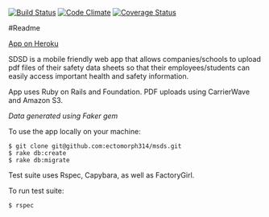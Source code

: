 [![Build Status](https://travis-ci.org/ectomorph314/msds.svg)](https://travis-ci.org/ectomorph314/msds) [![Code Climate](https://codeclimate.com/github/ectomorph314/MSDS/badges/gpa.svg)](https://codeclimate.com/github/ectomorph314/MSDS) [![Coverage Status](https://coveralls.io/repos/ectomorph314/msds/badge.svg)](https://coveralls.io/r/ectomorph314/msds)

#Readme

[App on Heroku](https://safety-data-sheet-depot.herokuapp.com/)

SDSD is a mobile friendly web app that allows companies/schools to upload pdf files of their safety data sheets so that their employees/students can easily access important health and safety information.

App uses Ruby on Rails and Foundation. PDF uploads using CarrierWave and Amazon S3.

*Data generated using Faker gem*

To use the app locally on your machine:
```
$ git clone git@github.com:ectomorph314/msds.git
$ rake db:create
$ rake db:migrate
```

Test suite uses Rspec, Capybara, as well as FactoryGirl.

To run test suite:
```
$ rspec
```

